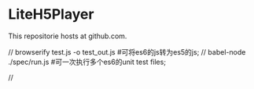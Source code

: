 # LiteH5Player
This repositorie hosts at github.com.



// browserify test.js -o  test_out.js #可将es6的js转为es5的js;
// babel-node ./spec/run.js #可一次执行多个es6的unit test files;

//


